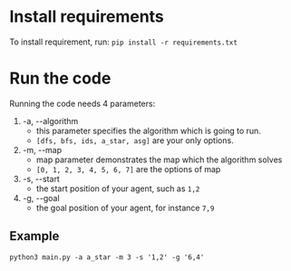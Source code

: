 # Install requirements
To install requirement, run: `pip install -r requirements.txt`

# Run the code
Running the code needs 4 parameters:

1. -a, --algorithm
    - this parameter specifies the algorithm which is going to run.
    - `[dfs, bfs, ids, a_star, asg]` are your only options.
2. -m, --map
    - map parameter demonstrates the map which the algorithm solves
    - `[0, 1, 2, 3, 4, 5, 6, 7]` are the options of map
3. -s, --start
    - the start position of your agent, such as `1,2`
4. -g, --goal
    - the goal position of your agent, for instance `7,9`

## Example
 
```shell
python3 main.py -a a_star -m 3 -s '1,2' -g '6,4' 
```
 
